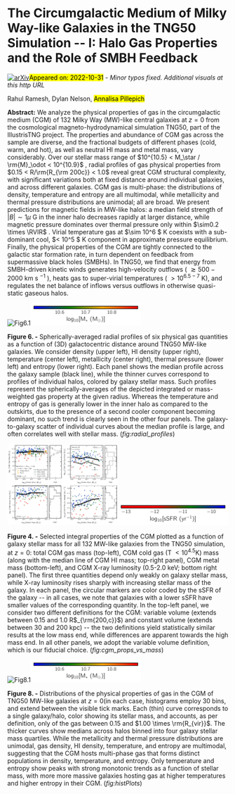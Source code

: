 <div class="macros" style="visibility:hidden;">
$\newcommand{\ensuremath}{}$
$\newcommand{\xspace}{}$
$\newcommand{\object}[1]{\texttt{#1}}$
$\newcommand{\farcs}{{.}''}$
$\newcommand{\farcm}{{.}'}$
$\newcommand{\arcsec}{''}$
$\newcommand{\arcmin}{'}$
$\newcommand{\ion}[2]{#1#2}$
$\newcommand{\textsc}[1]{\textrm{#1}}$
$\newcommand{\hl}[1]{\textrm{#1}}$
$\newcommand{\footnote}[1]{}$
$\newcommand{\}{MSUN}$
$\newcommand{\}{RVIR}$
$\newcommand{\}{RTC}$
$\newcommand{\}{MTC}$
$\newcommand{\}{MSTC}$
$\newcommand{\}{RFC}$
$\newcommand{\}{MFC}$
$\newcommand{\}{ROUT}$
$\newcommand{\}{RHALF}$
$\newcommand{\}{MVIR}$
$\newcommand{\}{MHALO}$
$\newcommand{\}{MSH}$
$\newcommand{\}{MS}$
$\newcommand{\}{AS}$
$\newcommand{\}{ADM}$
$\newcommand{\}{etal}$</div>

<div class="macros" style="visibility:hidden;">
$\newcommand{\ensuremath}{}$
$\newcommand{\xspace}{}$
$\newcommand{\object}[1]{\texttt{#1}}$
$\newcommand{\farcs}{{.}''}$
$\newcommand{\farcm}{{.}'}$
$\newcommand{\arcsec}{''}$
$\newcommand{\arcmin}{'}$
$\newcommand{\ion}[2]{#1#2}$
$\newcommand{\textsc}[1]{\textrm{#1}}$
$\newcommand{\hl}[1]{\textrm{#1}}$
$\newcommand{\footnote}[1]{}$
$\newcommand{\}{MSUN}$
$\newcommand{\}{RVIR}$
$\newcommand{\}{RTC}$
$\newcommand{\}{MTC}$
$\newcommand{\}{MSTC}$
$\newcommand{\}{RFC}$
$\newcommand{\}{MFC}$
$\newcommand{\}{ROUT}$
$\newcommand{\}{RHALF}$
$\newcommand{\}{MVIR}$
$\newcommand{\}{MHALO}$
$\newcommand{\}{MSH}$
$\newcommand{\}{MS}$
$\newcommand{\}{AS}$
$\newcommand{\}{ADM}$
$\newcommand{\}{etal}$</div>



<div id="title">

# The Circumgalactic Medium of Milky Way-like Galaxies in the TNG50 Simulation -- I: Halo Gas Properties and the Role of SMBH Feedback

</div>
<div id="comments">

[![arXiv](https://img.shields.io/badge/arXiv-2211.00020-b31b1b.svg)](https://arxiv.org/abs/2211.00020)<mark>Appeared on: 2022-10-31</mark> - _Minor typos fixed. Additional visuals at this http URL_

</div>
<div id="authors">

Rahul Ramesh, Dylan Nelson, <mark><mark>Annalisa Pillepich</mark></mark>

</div>
<div id="abstract">

**Abstract:** We analyze the physical properties of gas in the circumgalactic medium (CGM) of 132 Milky Way (MW)-like central galaxies at $z=0$ from the cosmological magneto-hydrodynamical simulation TNG50, part of the IllustrisTNG project. The properties and abundance of CGM gas across the sample are diverse, and the fractional budgets of different phases (cold, warm, and hot), as well as neutral HI mass and metal mass, vary considerably. Over our stellar mass range of $10^{10.5} < M_\star / \rm{M}_\odot < 10^{10.9}$ , radial profiles of gas physical properties from $0.15 < R/\rm{R_{\rm 200c}} < 1.0$ reveal great CGM structural complexity, with significant variations both at fixed distance around individual galaxies, and across different galaxies. CGM gas is multi-phase: the distributions of density, temperature and entropy are all multimodal, while metallicity and thermal pressure distributions are unimodal; all are broad. We present predictions for magnetic fields in MW-like halos: a median field strength of $|B|\sim 1\mu$ G in the inner halo decreases rapidly at larger distance, while magnetic pressure dominates over thermal pressure only within $\sim0.2 \times \RVIR$ . Virial temperature gas at $\sim 10^6 $ K coexists with a sub-dominant cool, $< 10^5 $ K component in approximate pressure equilibrium. Finally, the physical properties of the CGM are tightly connected to the galactic star formation rate, in turn dependent on feedback from supermassive black holes (SMBHs). In TNG50, we find that energy from SMBH-driven kinetic winds generates high-velocity outflows ( $\gtrsim 500-2000$ km s $^{-1}$ ), heats gas to super-virial temperatures ( $> 10^{6.5-7}$ K), and regulates the net balance of inflows versus outflows in otherwise quasi-static gaseous halos.

</div>

<div id="div_fig1">

<img src="tmp_2211.00020/./figures/fig6.png" alt="Fig6.1" width="50%"/><img src="tmp_2211.00020/./figures/fig6Cbar.png" alt="Fig6.2" width="50%"/>

**Figure 6. -** Spherically-averaged radial profiles of six physical gas quantities as a function of (3D) galactocentric distance around TNG50 MW-like galaxies. We consider density (upper left), HI density (upper right), temperature (center left), metallicity (center right), thermal pressure (lower left) and entropy (lower right). Each panel shows the median profile across the galaxy sample (black line), while the thinner curves correspond to profiles of individual halos, colored by galaxy stellar mass. Such profiles represent the spherically-averages of the depicted integrated or mass-weighted gas property at the given radius. Whereas the temperature and entropy of gas is generally lower in the inner halo as compared to the outskirts, due to the presence of a second cooler component becoming dominant, no such trend is clearly seen in the other four panels. The galaxy-to-galaxy scatter of individual curves about the median profile is large, and often correlates well with stellar mass. (*fig:radial_profiles*)

</div>
<div id="div_fig2">

<img src="tmp_2211.00020/./figures/fig4_2.png" alt="Fig4.1" width="50%"/><img src="tmp_2211.00020/./figures/fig4_2Cbar.png" alt="Fig4.2" width="50%"/>

**Figure 4. -** Selected integral properties of the CGM plotted as a function of galaxy stellar mass for all 132 MW-like galaxies from the TNG50 simulation, at $z=0$: total CGM gas mass (top-left), CGM cold gas (T $<10^{4.5}$K) mass (along with the median line of CGM HI mass; top-right panel), CGM metal mass (bottom-left), and CGM X-ray luminosity (0.5-2.0 keV; bottom right panel). The first three quantities depend only weakly on galaxy stellar mass, while X-ray luminosity rises sharply with increasing stellar mass of the galaxy. In each panel, the circular markers are color coded by the sSFR of the galaxy -- in all cases, we note that galaxies with a lower sSFR have smaller values of the corresponding quantity. In the top-left panel, we consider two different definitions for the CGM: variable volume (extends between 0.15 and 1.0 R$_{\rm{200,c}}$) and constant volume (extends between 30 and 200 kpc) -- the two definitions yield statistically similar results at the low mass end, while differences are apparent towards the high mass end. In all other panels, we adopt the variable volume definition, which is our fiducial choice. (*fig:cgm_props_vs_mass*)

</div>
<div id="div_fig3">

<img src="tmp_2211.00020/./figures/histPlots.png" alt="Fig8.1" width="50%"/><img src="tmp_2211.00020/./figures/fig6Cbar.png" alt="Fig8.2" width="50%"/>

**Figure 8. -** Distributions of the physical properties of gas in the CGM of TNG50 MW-like galaxies at $z=0$(in each case, histograms employ 30 bins, and extend between the visible tick marks. Each (thin) curve corresponds to a single galaxy/halo, color showing its stellar mass, and accounts, as per definition, only of the gas between $0.15$ and $1.00 \times \rm{R_{vir}}$. The thicker curves show medians across halos binned into four galaxy stellar mass quartiles. While the metallicity and thermal pressure distributions are unimodal, gas density, HI density, temperature, and entropy are multimodal, suggesting that the CGM hosts multi-phase gas that forms distinct populations in density, temperature, and entropy. Only temperature and entropy show peaks with strong monotonic trends as a function of stellar mass, with more more massive galaxies hosting gas at higher temperatures and higher entropy in their CGM. (*fig:histPlots*)

</div>